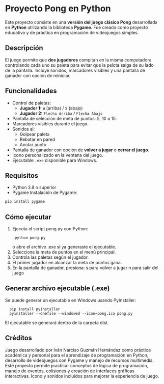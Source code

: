 # Proyecto Pong en Python
Este proyecto consiste en una **versión del juego clásico Pong** desarrollada en **Python** utilizando la biblioteca **Pygame**. Fue creado como proyecto educativo y de práctica en programación de videojuegos simples.

## Descripción
El juego permite que **dos jugadores** compitan en la misma computadora controlando cada uno su paleta para evitar que la pelota salga de su lado de la pantalla. Incluye sonidos, marcadores visibles y una pantalla de ganador con opción de reiniciar.

## Funcionalidades
- Control de paletas:
  - **Jugador 1:** `W` (arriba) / `S` (abajo)
  - **Jugador 2:** `Flecha Arriba` / `Flecha Abajo`
- Pantalla de selección de meta de puntos: 5, 10 o 15.
- Marcadores visibles durante el juego.
- Sonidos al:
  - Golpear paleta
  - Rebotar en pared
  - Anotar punto
- Pantalla de ganador con opción de **volver a jugar** o **cerrar el juego**.
- Icono personalizado en la ventana del juego.
- Ejecutable `.exe` disponible para Windows.

## Requisitos
- Python 3.8 o superior
- Pygame
Instalación de Pygame:

```bash
pip install pygame
```

## Cómo ejecutar
1. Ejecuta el script pong.py con Python:
    ```
     python pong.py
    ```
   o abre el archivo .exe si ya generaste el ejecutable.
2. Selecciona la meta de puntos en el menú principal.
3. Controla las paletas según el jugador.
4. El primer jugador en alcanzar la meta de puntos gana.
5. En la pantalla de ganador, presiona:
    s para volver a jugar
    n para salir del juego

## Generar archivo ejecutable (.exe)
Se puede generar un ejecutable en Windows usando PyInstaller:
```
  pip install pyinstaller
  pyinstaller --onefile --windowed --icon=pong.ico pong.py
```
El ejecutable se generará dentro de la carpeta dist.

## Créditos
Juego desarrollado por Iván Narciso Guzmán Hernández como práctica académica y personal para el aprendizaje de programación en Python, desarrollo de videojuegos con Pygame y manejo de recursos multimedia. Este proyecto permite practicar conceptos de lógica de programación, manejo de eventos, colisiones y creación de interfaces gráficas interactivas.
Icono y sonidos incluidos para mejorar la experiencia de juego.
